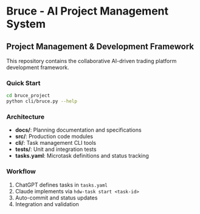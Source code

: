 # Bruce - AI Project Management System

## Project Management & Development Framework

This repository contains the collaborative AI-driven trading platform development framework.

### Quick Start

```bash
cd bruce_project
python cli/bruce.py --help
```

### Architecture

- **docs/**: Planning documentation and specifications
- **src/**: Production code modules  
- **cli/**: Task management CLI tools
- **tests/**: Unit and integration tests
- **tasks.yaml**: Microtask definitions and status tracking

### Workflow

1. ChatGPT defines tasks in `tasks.yaml`
2. Claude implements via `hdw-task start <task-id>`
3. Auto-commit and status updates
4. Integration and validation

